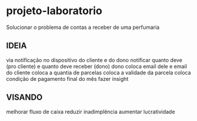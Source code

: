 # projeto-laboratorio
Solucionar o problema de contas a receber de uma perfumaria

## IDEIA
via notificação no dispositivo do cliente e do dono
notificar quanto deve (pro cliente) e quanto deve receber (dono)
dono coloca email dele e email do cliente
coloca a quantia de parcelas
coloca a validade da parcela
coloca condição de pagamento
final do mês fazer insight

## VISANDO
melhorar fluxo de caixa
reduzir inadimplência
aumentar lucratividade
